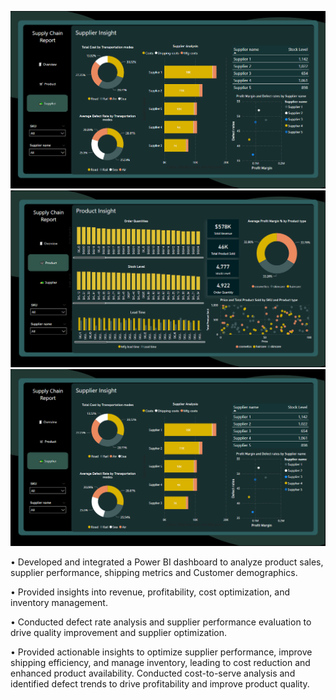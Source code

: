 ![Image Text](https://github.com/shubhangidoltade/Supply-Chain-Report/blob/e05836370dcc6f4500c8d1e6a790a14fbce00ee7/Supply%20Chain%20Analysis%20Dashboard1.png)
![Image Text](https://github.com/shubhangidoltade/Supply-Chain-Report/blob/c2898f72b87de329c5d89d005e51c232de492e6b/Supply%20Chain%20Analysis%20Dashboard2.png)
![Image Text](https://github.com/shubhangidoltade/Supply-Chain-Report/blob/272672fab658d2a3fa6f0aa883ad3fc966661fa2/Supply%20Chain%20Analysis%20Dashboard3.png)

• Developed and integrated a Power BI dashboard to analyze product sales, supplier performance, shipping metrics and Customer demographics.

• Provided insights into revenue, profitability, cost optimization, and inventory management. 

• Conducted defect rate analysis and supplier performance evaluation to drive quality improvement and supplier optimization.

• Provided actionable insights to optimize supplier performance, improve shipping efficiency, and manage inventory, leading to cost reduction 
  and enhanced product availability. Conducted cost-to-serve analysis and identified defect trends to drive profitability and improve product quality.
